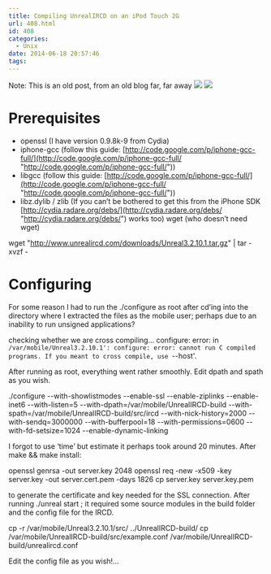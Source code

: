 ```yaml
---
title: Compiling UnrealIRCD on an iPod Touch 2G
url: 408.html
id: 408
categories:
  - Unix
date: 2014-06-18 20:57:46
tags:
---
```


Note: This is an old post, from an old blog far, far away [![](/wp-content/uploads/2014/06/f0zupg-224x300.jpg)](/wp-content/uploads/2014/06/f0zupg.jpg) [![](/wp-content/uploads/2014/06/qp5pj5-300x225.jpg)](/wp-content/uploads/2014/06/qp5pj5.jpg)

Prerequisites
=============

*   openssl (I have version 0.9.8k-9 from Cydia)
*   iphone-gcc (follow this guide: [http://code.google.com/p/iphone-gcc-full/](http://code.google.com/p/iphone-gcc-full/ "http://code.google.com/p/iphone-gcc-full/"))
*   libgcc (follow this guide: [http://code.google.com/p/iphone-gcc-full/](http://code.google.com/p/iphone-gcc-full/ "http://code.google.com/p/iphone-gcc-full/"))
*   libz.dylib / zlib (If you can’t be bothered to get this from the iPhone SDK [http://cydia.radare.org/debs/](http://cydia.radare.org/debs/ "http://cydia.radare.org/debs/") works too) wget (who doesn’t need wget)

wget "http://www.unrealircd.com/downloads/Unreal3.2.10.1.tar.gz" | tar -xvzf -

Configuring
===========

For some reason I had to run the ./configure as root after cd’ing into the directory where I extracted the files as the mobile user; perhaps due to an inability to run unsigned applications?

checking whether we are cross compiling... configure: error: in `/var/mobile/Unreal3.2.10.1':
configure: error: cannot run C compiled programs.
If you meant to cross compile, use `--host'.

After running as root, everything went rather smoothly. Edit dpath and spath as you wish.

./configure --with-showlistmodes --enable-ssl --enable-ziplinks --enable-inet6 --with-listen=5 --with-dpath=/var/mobile/UnrealIRCD-build --with-spath=/var/mobile/UnrealIRCD-build/src/ircd --with-nick-history=2000 --with-sendq=3000000 --with-bufferpool=18 --with-permissions=0600 --with-fd-setsize=1024 --enable-dynamic-linking

I forgot to use ‘time’ but estimate it perhaps took around 20 minutes. After make && make install:

openssl genrsa -out server.key 2048
openssl req -new -x509 -key server.key -out server.cert.pem -days 1826
cp server.key server.key.pem

to generate the certificate and key needed for the SSL connection. After running ./unreal start ; it required some source modules in the build folder and the config file for the IRCD.

cp -r /var/mobile/Unreal3.2.10.1/src/ ../UnrealIRCD-build/
cp /var/mobile/UnrealIRCD-build/src/example.conf /var/mobile/UnrealIRCD-build/unrealircd.conf

Edit the config file as you wish!…